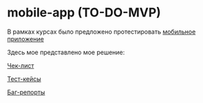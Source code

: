 # mobile-app (TO-DO-MVP)

В рамках курсах было предложено протестировать [мобильное приложение](https://drive.google.com/file/d/1eDWpgbmMwbw7KICrOfadsuxiM7yr-Dtb/view?usp=sharing) 

Здесь мое представлено мое решение:

[Чек-лист](https://docs.google.com/spreadsheets/d/1tVjuMNIeN_gwAQTWDKUhD02CrFfVA1C0tAdJ83UNHfQ/edit?usp=sharing)

[Тест-кейсы](https://docs.google.com/spreadsheets/d/1UWDIAvhxT22mfJZkbd7bBm5mEpHCOV5L/edit?usp=sharing&ouid=100164265271111454146&rtpof=true&sd=true)

[Баг-репорты](https://docs.google.com/spreadsheets/d/1bk1alhgzfVdo4KujKqGorLkvOticOGkU/edit?usp=sharing&ouid=100164265271111454146&rtpof=true&sd=true)
